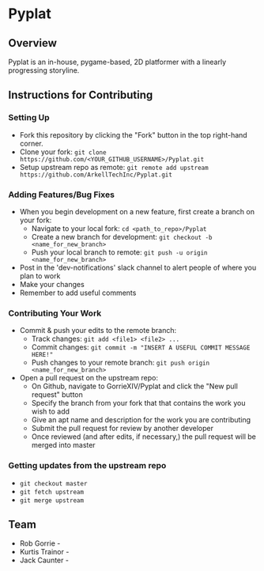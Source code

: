 # Pyplat

## Overview
Pyplat is an in-house, pygame-based, 2D platformer with a linearly progressing storyline.


## Instructions for Contributing
### Setting Up
  * Fork this repository by clicking the "Fork" button in the top right-hand corner.
  * Clone your fork: `git clone https://github.com/<YOUR_GITHUB_USERNAME>/Pyplat.git`
  * Setup upstream repo as remote: `git remote add upstream https://github.com/ArkellTechInc/Pyplat.git`

### Adding Features/Bug Fixes
  * When you begin development on a new feature, first create a branch on your fork:
    * Navigate to your local fork: `cd <path_to_repo>/Pyplat`
    * Create a new branch for development: `git checkout -b <name_for_new_branch>`
    * Push your local branch to remote: `git push -u origin <name_for_new_branch>`
  * Post in the 'dev-notifications' slack channel to alert people of where you plan to work
  * Make your changes
  * Remember to add useful comments

### Contributing Your Work
  * Commit & push your edits to the remote branch:
    * Track changes: `git add <file1> <file2> ...`
    * Commit changes: `git commit -m "INSERT A USEFUL COMMIT MESSAGE HERE!"`
    * Push changes to your remote branch: `git push origin <name_for_new_branch>`
  * Open a pull request on the upstream repo:
    * On Github, navigate to GorrieXIV/Pyplat and click the "New pull request" button
    * Specify the branch from your fork that that contains the work you wish to add
    * Give an apt name and description for the work you are contributing
    * Submit the pull request for review by another developer
    * Once reviewed (and after edits, if necessary,) the pull request will be merged into master

### Getting updates from the upstream repo
  * `git checkout master`
  * `git fetch upstream`
  * `git merge upstream`

## Team
  * Rob Gorrie - <role>
  * Kurtis Trainor - <role>
  * Jack Caunter - <role>
